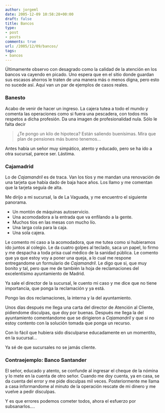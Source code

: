 ```yaml
---
author: jorgeml
date: 2005-12-09 10:58:28+00:00
draft: false
title: Bancos
type: 
- post
- posts
comments: true
url: /2005/12/09/bancos/
tags:
- bancos
---
```


Últimamente observo con desagrado como la calidad de la atención en los bancos va cayendo en picado. Uno espera que en el sitio donde guardan sus escasos ahorros le traten de una manera más o menos digna, pero esto no sucede así. Aquí van un par de ejemplos de casos reales.

### Banesto


Acabo de venir de hacer un ingreso. La cajera tutea a todo el mundo y comenta las operaciones como si fuera una pescadera, con todos mis respetos a dicha profesión. Da una imagen de profesionalidad nula. Sólo le falta decir

> ¿Te pongo un kilo de hipoteca? Están saliendo buenísimas. Mira que plan de pensiones más bueno tenemos...


Antes había un señor muy simpático, atento y educado, pero se ha ido a otra sucursal, parece ser. Lástima.


### Cajamadrid


Lo de _Cajamandril_ es de traca. Van los tíos y me mandan una renovación de una tarjeta que había dado de baja hace años. Los llamo y me comentan que la tarjeta seguía de alta.

Me dirijo a mi sucursal, la de La Vaguada, y me encuentro el siguiente panorama.

* Un montón de máquinas autoservicio.
* Una acomodadora a la entrada que va enfilando a la gente.
* Muchos tíos en las mesas con mucho lío.
* Una larga cola para la caja.
* Una sola cajera.

Le comento mi caso a la acomodadora, que me tutea como si hubieramos ido juntos al colegio. Le da cuatro golpes al teclado, saca un papel, lo firmo y me despacha a toda prisa cual médico de la sanidad pública. Le comento que ya que estoy voy a poner una queja, a lo cual me respone entregandome un formulario de _Cajamandril_. Le digo que si, que muy bonito y tal, pero que me de también la hoja de reclamaciones del excelentísimo ayuntamiento de Madrid.

Ya sale el director de la sucursal, le cuento mi caso y me dice que no tiene importancia, que ponga la reclamación y ya está.

Pongo las dos reclamaciones, la interna y la del ayuntamiento.

Unos días después me llega una carta del director de Atención al Cliente, pidiendome disculpas, que doy por buenas. Después me llega la del ayuntamiento comentandome que se dirigieron a _Cajamandril_ y que si no estoy contento con la solución tomada que ponga un recurso.

Con lo fácil que hubiera sido disculparse educadamente en un momentito, en la sucursal...

Ya sé de que sucursales no se jamás cliente.


### Contraejemplo: Banco Santander


El señor, educado y atento, se confunde al ingresar el cheque de la nómina y lo mete en la cuenta de otro señor. Cuando me doy cuenta, ya en casa, se da cuenta del error y me pide disculpas mil veces. Posteriormente me llama a casa informandome al minuto de la operación rescate de mi dinero y me vuelve a pedir disculpas.

Y es que errores podemos cometer todos, ahora el esfuerzo por subsanarlos....
